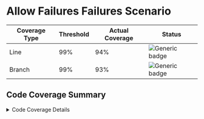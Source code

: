 # Allow Failures Failures Scenario

| Coverage Type | Threshold            | Actual Coverage           |  Status         |
|-------------- |----------------------|---------------------------|-----------------|
| Line          | 99%   | 94%   | ![Generic badge](https://img.shields.io/badge/FAILED-red.svg)   |
| Branch        | 99% | 93% | ![Generic badge](https://img.shields.io/badge/FAILED-red.svg) |

## Code Coverage Summary

<details>
<summary>Code Coverage Details</summary>

|||
|:---|:---|
| Generated on: | 03/06/2024 - 16:27:00 |
| Parser: | MultiReportParser (2x OpenCoverParser) |
| Assemblies: | 2 |
| Classes: | 246 |
| Files: | 212 |
| Covered lines: | 4391 |
| Uncovered lines: | 22 |
| Coverable lines: | 4413 |
| Total lines: | 10800 |
| Line coverage: | 94.4% (4391 of 4413) |
| Covered branches: | 1291 |
| Total branches: | 1376 |
| Branch coverage: | 93.8% (1291 of 1376) |
| Tag: | Workflow: Build Site <br/> Run Number: 1235 <br/> Run ID: 8175320945 |

|**Name**|**Covered**|**Uncovered**|**Coverable**|**Total**|**Line coverage**|**Covered**|**Total**|**Branch coverage**|
|:---|---:|---:|---:|---:|---:|---:|---:|---:|
|**MyProj**|**2750**|**12**|**2762**|**7722**|**94.5%**|**901**|**972**|**92.6%**|
|MyProj.Extensions.GeneralExtensions|3|0|3|23|100%|2|2|100%|
|MyProj.Features.Containers.ContainersController|195|1|196|355|99.4%|67|68|98.5%|
|MyProj.Features.Containers.ContainerVm|12|0|12|31|100%|0|0||
|MyProj.Features.Home.HomeController|5|0|5|26|100%|0|0||
|MyProj.Features.Milestones.MilestonesController|167|2|169|312|98.8%|60|62|96.7%|
|MyProj.Features.Milestones.MilestoneVm|16|0|16|35|100%|0|0||
|MyProj.Features.Steps.StepsController|27|0|27|66|100%|6|6|100%|
|MyProj.Features.Steps.StepsVm|5|0|5|14|100%|0|0||
|MyProj.Features.Tracks.TracksController|240|0|240|418|100%|69|70|98.5%|
|MyProj.Features.Tracks.TracksVm|2|0|2|11|100%|0|0||
|**MyProj.Core**|**1641**|**10**|**1651**|**5368**|**94.3%**|**390**|**404**|**96.5%**|
|MyProj.Core.Data.ContainerData|58|0|58|186|100%|14|14|100%|
|MyProj.Core.Data.GradeData|107|6|113|197|94.6%|27|28|96.4%|
|MyProj.Core.Data.MilestoneData|97|2|99|275|97.9%|53|56|94.6%|
|MyProj.Core.Data.StepData|24|0|24|72|100%|2|2|100%|
|MyProj.Core.Data.TrackData|104|0|104|308|100%|23|24|95.8%|
|MyProj.Core.EnumExtensions|11|0|11|29|100%|4|4|100%|
|MyProj.Core.Features.Grades.GradeQuery|4|0|4|29|100%|0|0||
|MyProj.Core.Features.Grades.GradeQueryHandler|12|0|12|45|100%|6|6|100%|
|MyProj.Core.Features.Milestones.GetMilestoneQuery|4|0|4|37|100%|0|0||
|MyProj.Core.Features.Milestones.GetMilestoneQueryHandler|12|0|12|47|100%|6|6|100%|
|MyProj.Core.Features.StepQuery|1|0|1|10|100%|0|0||
|MyProj.Core.Features.StepQueryHandler|6|0|6|28|100%|2|2|100%|
</details>
